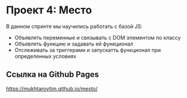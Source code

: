 # Проект 4: Место

В данном спринте мы научились работать с базой JS:
- Объявлять переменные и связывать с DOM элементом по классу
- Объявлять функцию и задавать ей функционал
- Отслеживать за триггерами и запускатть функционал при определенных условиях

## Ссылка на Github Pages

https://mukhtarovtim.github.io/mesto/
